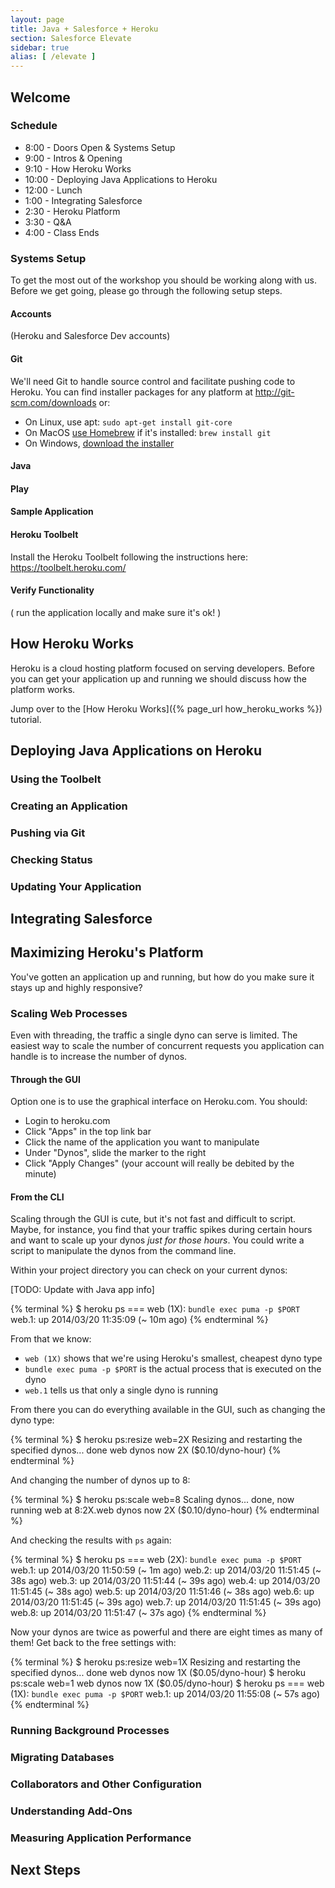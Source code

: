 ```yaml
---
layout: page
title: Java + Salesforce + Heroku
section: Salesforce Elevate
sidebar: true
alias: [ /elevate ]
---
```


## Welcome

### Schedule

* 8:00 - Doors Open & Systems Setup
* 9:00 - Intros & Opening
* 9:10 - How Heroku Works
* 10:00 - Deploying Java Applications to Heroku
* 12:00 - Lunch
* 1:00 - Integrating Salesforce
* 2:30 - Heroku Platform
* 3:30 - Q&A
* 4:00 - Class Ends

### Systems Setup

To get the most out of the workshop you should be working along with us. Before we get going, please go through the following setup steps.

#### Accounts

(Heroku and Salesforce Dev accounts)

#### Git

We'll need Git to handle source control and facilitate pushing code to Heroku. You can find installer packages for any platform at http://git-scm.com/downloads or:

* On Linux, use apt: `sudo apt-get install git-core`
* On MacOS [use Homebrew](http://brew.sh) if it's installed: `brew install git`
* On Windows, [download the installer](http://git-scm.com/download/win)

#### Java

#### Play

#### Sample Application

#### Heroku Toolbelt

Install the Heroku Toolbelt following the instructions here: https://toolbelt.heroku.com/

#### Verify Functionality

( run the application locally and make sure it's ok! )

## How Heroku Works

Heroku is a cloud hosting platform focused on serving developers. Before you can get your application up and running we should discuss how the platform works.

Jump over to the [How Heroku Works]({% page_url how_heroku_works %}) tutorial.

## Deploying Java Applications on Heroku

### Using the Toolbelt

### Creating an Application

### Pushing via Git

### Checking Status

### Updating Your Application

## Integrating Salesforce

## Maximizing Heroku's Platform

You've gotten an application up and running, but how do you make sure it stays up and highly responsive?

### Scaling Web Processes

Even with threading, the traffic a single dyno can serve is limited. The easiest way to scale the number of concurrent requests you application can handle is to increase the number of dynos.

#### Through the GUI

Option one is to use the graphical interface on Heroku.com. You should:

* Login to heroku.com
* Click "Apps" in the top link bar
* Click the name of the application you want to manipulate
* Under "Dynos", slide the marker to the right
* Click "Apply Changes" (your account will really be debited by the minute)

#### From the CLI

Scaling through the GUI is cute, but it's not fast and difficult to script. Maybe, for instance, you find that your traffic spikes during certain hours and want to scale up your dynos *just for those hours*. You could write a script to manipulate the dynos from the command line.

Within your project directory you can check on your current dynos:

[TODO: Update with Java app info]

{% terminal %}
$ heroku ps
=== web (1X): `bundle exec puma -p $PORT`
web.1: up 2014/03/20 11:35:09 (~ 10m ago)
{% endterminal %}

From that we know:

* `web (1X)` shows that we're using Heroku's smallest, cheapest dyno type
* `bundle exec puma -p $PORT` is the actual process that is executed on the dyno
* `web.1` tells us that only a single dyno is running

From there you can do everything available in the GUI, such as changing the dyno type:

{% terminal %}
$ heroku ps:resize web=2X
Resizing and restarting the specified dynos... done
web dynos now 2X ($0.10/dyno-hour)
{% endterminal %}

And changing the number of dynos up to 8:

{% terminal %}
$ heroku ps:scale web=8
Scaling dynos... done, now running web at 8:2X.web dynos now 2X ($0.10/dyno-hour)
{% endterminal %}

And checking the results with `ps` again:

{% terminal %}
$ heroku ps
=== web (2X): `bundle exec puma -p $PORT`
web.1: up 2014/03/20 11:50:59 (~ 1m ago)
web.2: up 2014/03/20 11:51:45 (~ 38s ago)
web.3: up 2014/03/20 11:51:44 (~ 39s ago)
web.4: up 2014/03/20 11:51:45 (~ 38s ago)
web.5: up 2014/03/20 11:51:46 (~ 38s ago)
web.6: up 2014/03/20 11:51:45 (~ 39s ago)
web.7: up 2014/03/20 11:51:45 (~ 39s ago)
web.8: up 2014/03/20 11:51:47 (~ 37s ago)
{% endterminal %}

Now your dynos are twice as powerful and there are eight times as many of them! Get back to the free settings with:

{% terminal %}
$ heroku ps:resize web=1X
Resizing and restarting the specified dynos... done
web dynos now 1X ($0.05/dyno-hour)
$ heroku ps:scale web=1
web dynos now 1X ($0.05/dyno-hour)
$ heroku ps
=== web (1X): `bundle exec puma -p $PORT`
web.1: up 2014/03/20 11:55:08 (~ 57s ago)
{% endterminal %}

### Running Background Processes

### Migrating Databases

### Collaborators and Other Configuration

### Understanding Add-Ons

### Measuring Application Performance

## Next Steps
